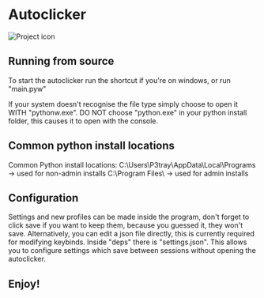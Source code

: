 # Autoclicker
![Project icon](/deps/icon.ico?raw=true "Project icon")

## Running from source
To start the autoclicker run the shortcut if you're on windows, or run "main.pyw"

If your system doesn't recognise the file type simply choose to open it WITH "pythonw.exe". DO NOT choose "python.exe" in your python install folder, this causes it to open with the console.

## Common python install locations
Common Python install locations:
C:\Users\P3tray\AppData\Local\Programs -> used for non-admin installs
C:\Program Files\ -> used for admin installs

## Configuration
Settings and new profiles can be made inside the program, don't forget to click save if you want to keep them, because you guessed it, they won't save.
Alternatively, you can edit a json file directly, this is currently required for modifying keybinds.
Inside "deps" there is "settings.json". This allows you to configure settings which save between sessions without opening the autoclicker.
## Enjoy!
